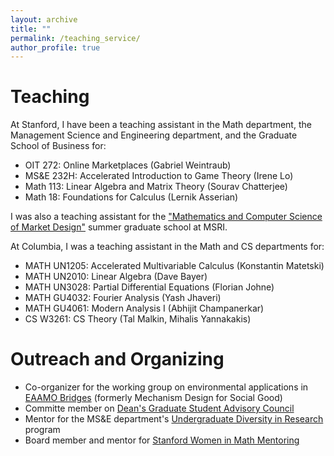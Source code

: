 ```yaml
---
layout: archive
title: ""
permalink: /teaching_service/
author_profile: true
---
```

# Teaching
At Stanford, I have been a teaching assistant in the Math department, the Management Science and Engineering department, and the Graduate School of Business for:
- OIT 272: Online Marketplaces (Gabriel Weintraub)
- MS&E 232H: Accelerated Introduction to Game Theory (Irene Lo)
- Math 113: Linear Algebra and Matrix Theory (Sourav Chatterjee)
- Math 18: Foundations for Calculus (Lernik Asserian)

I was also a teaching assistant for the ["Mathematics and Computer Science of Market Design"](https://www.slmath.org/summer-schools/1016) summer graduate school at MSRI.

At Columbia, I was a teaching assistant in the Math and CS departments for:
- MATH UN1205: Accelerated Multivariable Calculus (Konstantin Matetski)
- MATH UN2010: Linear Algebra (Dave Bayer)
- MATH UN3028: Partial Differential Equations (Florian Johne)
- MATH GU4032: Fourier Analysis (Yash Jhaveri)
- MATH GU4061: Modern Analysis I (Abhijit Champanerkar)
- CS W3261: CS Theory (Tal Malkin, Mihalis Yannakakis)
  
# Outreach and Organizing
- Co-organizer for the working group on environmental applications in [EAAMO Bridges](https://bridges.eaamo.org/) (formerly Mechanism Design for Social Good)
- Committe member on [Dean's Graduate Student Advisory Council](https://engineering.stanford.edu/students-academics/equity-and-inclusion-initiatives/graduate-programs/deans-graduate-student)
- Mentor for the MS&E department's [Undergraduate Diversity in Research](https://msandedei.stanford.edu/diversity-research) program
- Board member and mentor for [Stanford Women in Math Mentoring](https://swimm.stanford.edu/)

